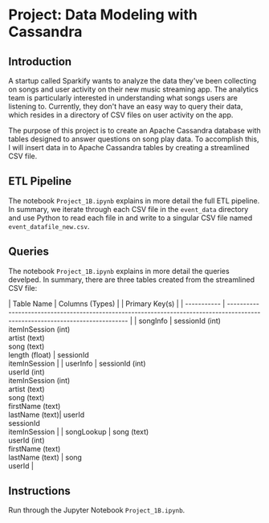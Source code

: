 # Project: Data Modeling with Cassandra

## Introduction

A startup called Sparkify wants to analyze the data they've been collecting on songs and user activity on their new music streaming app. The analytics team is particularly interested in understanding what songs users are listening to. Currently, they don't have an easy way to query their data, which resides in a directory of CSV files on user activity on the app.

The purpose of this project is to create an Apache Cassandra database with tables designed to answer questions on song play data. To accomplish this, I will insert data in to Apache Cassandra tables by creating a streamlined CSV file.

## ETL Pipeline

The notebook <code>Project_1B.ipynb</code> explains in more detail the full ETL pipeline. In summary, we iterate through each CSV file in the <code>event_data</code> directory and use Python to read each file in and write to a singular CSV file named <code>event_datafile_new.csv</code>.

## Queries

The notebook <code>Project_1B.ipynb</code> explains in more detail the queries develped. In summary, there are three tables created from the streamlined CSV file:

| Table Name  | Columns (Types)                                                                                                                | | Primary Key(s) |
| ----------- | ----------------------------------------------------------------------------------------------------------------------------- |
| songInfo    | sessionId (int)<br>itemInSession (int)<br>artist (text)<br>song (text)<br>length (float)                                      | sessionId<br>itemInSession |
| userInfo    | sessionId (int)<br>userId (int)<br>itemInSession (int)<br>artist (text)<br>song (text)<br>firstName (text)<br>lastName (text)| userId<br>sessionId<br>itemInSession |
| songLookup  | song (text)<br>userId (int)<br>firstName (text)<br>lastName (text)                                                            | song<br>userId |

## Instructions

Run through the Jupyter Notebook <code>Project_1B.ipynb</code>.